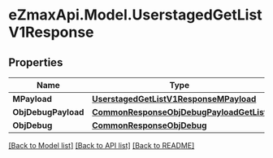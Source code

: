 
# eZmaxApi.Model.UserstagedGetListV1Response

## Properties

Name | Type | Description | Notes
------------ | ------------- | ------------- | -------------
**MPayload** | [**UserstagedGetListV1ResponseMPayload**](UserstagedGetListV1ResponseMPayload.md) |  | 
**ObjDebugPayload** | [**CommonResponseObjDebugPayloadGetList**](CommonResponseObjDebugPayloadGetList.md) |  | [optional] 
**ObjDebug** | [**CommonResponseObjDebug**](CommonResponseObjDebug.md) |  | [optional] 

[[Back to Model list]](../README.md#documentation-for-models)
[[Back to API list]](../README.md#documentation-for-api-endpoints)
[[Back to README]](../README.md)

